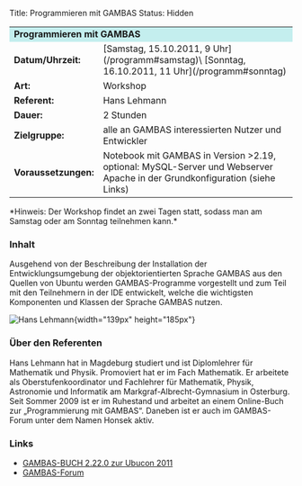 Title: Programmieren mit GAMBAS
Status: Hidden

<table border="0" cellpadding="3" cellspacing="0" width="100%">
<tr>
<td colspan="3" style="font-weight: bold; background-color: #c4eeee;">
Programmieren mit GAMBAS

</td>
</tr>
<tr>
<td style="font-weight: bold;">
Datum/Uhrzeit:

</td>
<td>
[Samstag, 15.10.2011, 9 Uhr](/programm#samstag)\
[Sonntag, 16.10.2011, 11 Uhr](/programm#sonntag)

</td>
</tr>
<tr>
<td style="font-weight: bold;">
Art:

</td>
<td>
Workshop

</td>
</tr>
<tr>
<td style="font-weight: bold;">
Referent:

</td>
<td>
Hans Lehmann

</td>
</tr>
<tr>
<td style="font-weight: bold;">
Dauer:

</td>
<td>
2 Stunden

</td>
</tr>
<tr>
<td style="font-weight: bold;">
Zielgruppe:

</td>
<td>
alle an GAMBAS interessierten Nutzer und Entwickler

</td>
</tr>
<tr>
<td style="font-weight: bold;">
Voraussetzungen:

</td>
<td>
Notebook mit GAMBAS in Version &gt;2.19, optional: MySQL-Server und
Webserver Apache in der Grundkonfiguration (siehe Links)

</td>
</tr>
</table>
*Hinweis: Der Workshop findet an zwei Tagen statt, sodass man am Samstag
oder am Sonntag teilnehmen kann.*

### Inhalt

Ausgehend von der Beschreibung der Installation der Entwicklungsumgebung
der objektorientierten Sprache GAMBAS aus den Quellen von Ubuntu werden
GAMBAS-Programme vorgestellt und zum Teil mit den Teilnehmern in der IDE
entwickelt, welche die wichtigsten Komponenten und Klassen der Sprache
GAMBAS nutzen.

![Hans
Lehmann](http://www.ubucon.de/sites/www.ubucon.local/files/hans_lehmann.png){width="139px"
height="185px"}

### Über den Referenten

Hans Lehmann hat in Magdeburg studiert und ist Diplomlehrer für
Mathematik und Physik. Promoviert hat er im Fach Mathematik. Er
arbeitete als Oberstufenkoordinator und Fachlehrer für Mathematik,
Physik, Astronomie und Informatik am Markgraf-Albrecht-Gymnasium in
Osterburg. Seit Sommer 2009 ist er im Ruhestand und arbeitet an einem
Online-Buch zur „Programmierung mit GAMBAS“. Daneben ist er auch im
GAMBAS-Forum unter dem Namen Honsek aktiv.

### Links

-   [GAMBAS-BUCH 2.22.0 zur Ubucon
    2011](http://www.gambas-buch.de/dw/doku.php?id=ubucon2011:start)
-   [GAMBAS-Forum](http://www.gambas-club.de/)


